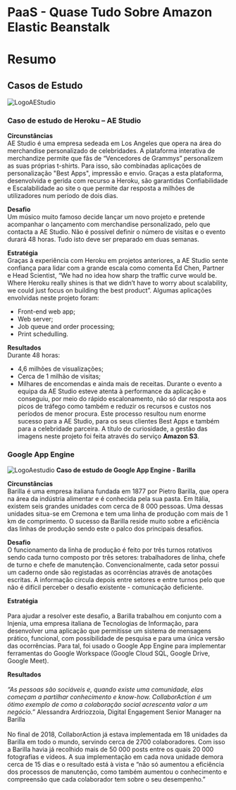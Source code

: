 # **PaaS - Quase Tudo Sobre Amazon Elastic Beanstalk**

# **Resumo**


## **Casos de Estudo**

![LogoAEStudio](https://futurebrandscore.com/uploads/case-studies/_heroImage/Barilla_Range.jpg)
### **Caso de estudo de Heroku – AE Studio**

**Circunstâncias**<br/>
AE Studio é uma empresa sedeada em Los Angeles que opera na área do merchandise personalizado de celebridades. 
A plataforma interativa de merchandize permite que fãs de “Vencedores de Grammys” personalizem as suas próprias t-shirts. Para isso, são combinadas aplicações de personalização "Best Apps", impressão e envio. Graças a esta plataforma, desenvolvida e gerida com recurso a  Heroku, são garantidas Confiabilidade e Escalabilidade ao site o que permite dar resposta a milhões de utilizadores num período de dois dias. 

**Desafio**<br/>
Um músico muito famoso decide lançar um novo projeto e pretende acompanhar o lançamento com 
merchandise personalizado, pelo que contacta a AE Studio. Não é possível definir o número de visitas e 
o evento durará 48 horas. Tudo isto deve ser preparado em duas semanas. 

**Estratégia**<br/>
Graças à experiência com Heroku em projetos anteriores, a AE Studio sente confiança para 
lidar com a grande escala como comenta Ed Chen, Partner e Head Scientist, “We had no idea 
how sharp the traffic curve would be. Where Heroku really shines is that we didn’t 
have to worry about scalability, we could just focus on building the best product”. 
Algumas aplicações envolvidas neste projeto foram: 
- Front-end web app; 
- Web server; 
- Job queue and order processing; 
- Print schedulling. 

**Resultados**<br/> 
Durante 48 horas: 
- 4,6 milhões de visualizações; 
- Cerca de 1 milhão de visitas; 
- Milhares de encomendas e ainda mais de receitas. 
Durante o evento a equipa da AE Studio esteve atenta à performance da aplicação e conseguiu,
por meio do rápido escalonamento, não só dar resposta aos picos de tráfego 
como também e reduzir os recursos e custos nos períodos de menor procura. 
Este processo resultou num enorme sucesso para a AE Studio, 
para os seus clientes Best Apps e também para a celebridade parceira. 
A título de curiosidade, a gestão das imagens neste projeto foi feita através do serviço **Amazon S3**. 

### **Google App Engine** 
![LogoAestudio](https://scontent.fopo3-2.fna.fbcdn.net/v/t1.6435-9/71286345_1216414178532088_19506946889482240_n.png?_nc_cat=105&ccb=1-5&_nc_sid=09cbfe&_nc_ohc=ngkOwX67PNAAX9dc8NV&_nc_ht=scontent.fopo3-2.fna&oh=00_AT_dNLEpq8atc7IhH26yY48_l7jhrA_63xqVF5fQrVycFw&oe=6266960E)
**Caso de estudo de Google App Engine - Barilla** 

**Circunstâncias**<br/> 
Barilla é uma empresa italiana fundada em 1877 por Pietro Barilla, que opera na área da indústria alimentar e é conhecida pela sua pasta. Em Itália, existem seis grandes unidades com cerca de 8 000 pessoas. Uma dessas unidades situa-se em Cremona e tem uma linha de produção com mais de 1 km de comprimento. O sucesso da Barilla reside muito sobre a eficiência das linhas de produção sendo este o palco dos principais desafios. 

**Desafio**<br/> 
O funcionamento da linha de produção é feito por três turnos rotativos sendo cada turno composto por três setores: trabalhadores de linha, chefe de turno e chefe de manutenção. Convencionalmente, cada setor possui um caderno onde são registadas as ocorrências através de anotações escritas. A informação circula depois entre setores e entre turnos pelo que não é difícil perceber o desafio existente - comunicação deficiente. 

**Estratégia**<br/>   
Para ajudar a resolver este desafio, a Barilla trabalhou em conjunto com a Injenia, uma empresa italiana de Tecnologias de Informação, para desenvolver uma aplicação que permitisse um sistema de mensagens prático, funcional, com possibilidade de pesquisa e para uma única versão das ocorrências. Para tal, foi usado o Google App Engine para implementar ferramentas do Google Workspace (Google Cloud SQL, Google Drive, Google Meet). 

**Resultados**<br/>  
*“As pessoas são sociáveis e, quando existe uma comunidade, elas começam a partilhar conhecimento e know-how. CollaborAction é um ótimo exemplo de como a colaboração social acrescenta valor a um negócio.”* Alessandra Ardriozzoia, Digital Engagement Senior Manager na Barilla <br/>  
No final de 2018, CollaborAction já estava implementada em 18 unidades da Barilla em todo o mundo, servindo cerca de 2700 colaboradores. Com isso a Barilla havia já recolhido mais de 50 000 posts entre os quais 20 000 fotografias e vídeos. A sua implementação em cada nova unidade demora cerca de 15 dias e o resultado está à vista e “não só aumentou a eficiência dos processos de manutenção, como também aumentou o conhecimento e compreensão que cada colaborador tem sobre o seu desempenho.” 
